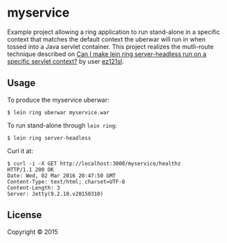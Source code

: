 # myservice

Example project allowing a ring application to run stand-alone in a specific context that matches
the default context the uberwar will run in when tossed into a Java servlet container.  This project
realizes the mutli-route technique described on <a href="http://stackoverflow.com/questions/33135667/can-i-make-lein-ring-server-headless-run-on-a-specific-servlet-context">
Can I make lein ring server-headless run on a specific servlet context?</a> by user <a href="http://stackoverflow.com/users/1860180/ez121sl">ez121sl</a>.

## Usage

To produce the myservice uberwar:

```
$ lein ring uberwar myservice.war
```

To run stand-alone through ```lein ring```:

```
$ lein ring server-headless
```

Curl it at:

```
$ curl -i -X GET http://localhost:3000/myservice/healthz
HTTP/1.1 200 OK
Date: Wed, 02 Mar 2016 20:47:50 GMT
Content-Type: text/html; charset=UTF-8
Content-Length: 3
Server: Jetty(9.2.10.v20150310)
```

## License

Copyright © 2015
